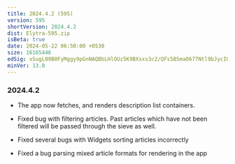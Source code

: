 ```yaml
---
title: 2024.4.2 (595)
version: 595
shortVersion: 2024.4.2
dist: Elytra-595.zip
isBeta: true
date: 2024-05-22 06:50:00 +0530
size: 16165446
edSig: xSugL09B0FyMggy9pGnNAQBbLHlOUz5K9BXsxs3c2/QFs5BSmaO677Ntl9bJycIOgFdzcBBsh0Wb9dRIZHIaCA==
minVer: 13.0
---
```


### 2024.4.2

- The app now fetches, and renders description list containers.

- Fixed bug with filtering articles. Past articles which have not been filtered will be passed through the sieve as well.

- Fixed several bugs with Widgets sorting articles incorrectly 

- Fixed a bug parsing mixed article formats for rendering in the app
